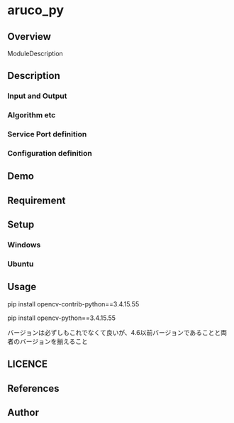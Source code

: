 ﻿# aruco_py

## Overview

ModuleDescription

## Description



### Input and Output



### Algorithm etc



### Service Port definition


### Configuration definition


## Demo

## Requirement

## Setup

### Windows

### Ubuntu

## Usage

pip install opencv-contrib-python==3.4.15.55

pip install opencv-python==3.4.15.55

バージョンは必ずしもこれでなくて良いが、4.6以前バージョンであることと両者のバージョンを揃えること

## LICENCE




## References




## Author


